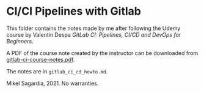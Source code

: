 # CI/CI Pipelines with Gitlab

This folder contains the notes made by me after following the
Udemy course by Valentin Despa
*GitLab CI: Pipelines, CI/CD and DevOps for Beginners*.

A PDF of the course note created by the instructor can be downloaded from
[gitlab-ci-course-notes.pdf](https://buildmedia.readthedocs.org/media/pdf/gitlab-ci-course-notes/latest/gitlab-ci-course-notes.pdf).

The notes are in `gitlab_ci_cd_howto.md`.

Mikel Sagardia, 2021.
No warranties.